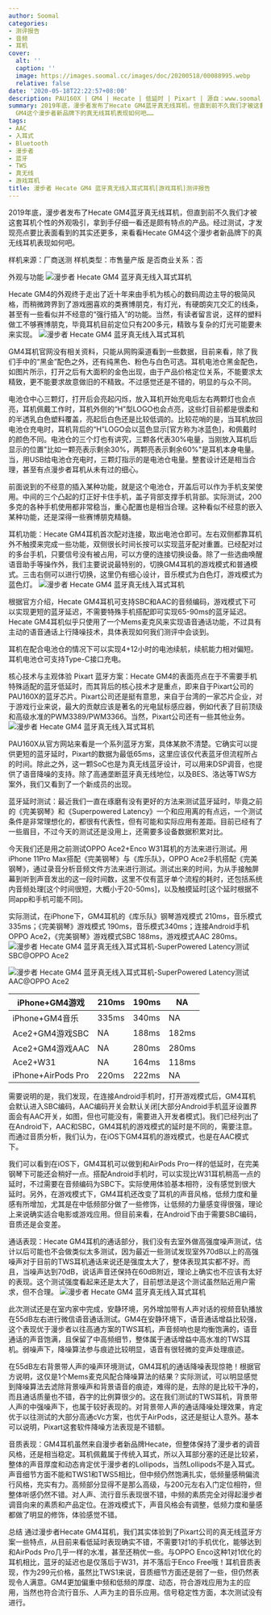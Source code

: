```yaml
---
author: Soomal
categories:
- 测评报告
- 音频
- 耳机
cover:
  alt: ''
  caption: ''
  image: https://images.soomal.cc/images/doc/20200518/00088995.webp
  relative: false
date: '2020-05-18T22:22:57+08:00'
description: PAU160X | GM4 | Hecate | 低延时 | Pixart | 源自：www.soomal.com | 版权：原创 |  平均/总评分：09.25/37
summary: 2019年底，漫步者发布了Hecate GM4蓝牙真无线耳机，但直到前不久我们才被这套耳机个性的外观吸引，拿到手仔细一看还是颇有特点的产品。经过测试，才发现亮点要比表面看到的其实还更多！来看看Hecate
  GM4这个漫步者新品牌下的真无线耳机表现如何吧……
tags:
- AAC
- 入耳式
- Bluetooth
- 漫步者
- 蓝牙
- TWS
- 真无线
- 游戏耳机
title: 漫步者 Hecate GM4 蓝牙真无线入耳式耳机[游戏耳机]测评报告
---
```


2019年底，漫步者发布了Hecate GM4蓝牙真无线耳机，但直到前不久我们才被这套耳机个性的外观吸引，拿到手仔细一看还是颇有特点的产品。经过测试，才发现亮点要比表面看到的其实还更多，来看看Hecate GM4这个漫步者新品牌下的真无线耳机表现如何吧。

样机来源：厂商送测
样机类型：市售量产版
是否商业关系：否

外观与功能
![漫步者 Hecate GM4 蓝牙真无线入耳式耳机](https://images.soomal.cc/images/doc/20200505/00088670.webp)




Hecate GM4的外观终于走出了近十年来由手机为核心的数码周边主导的极简风格，而稍微跨界到了游戏圈喜欢的类赛博朋克，有灯光，有硬朗突兀交汇的线条，甚至有一些看似并不经意的“强行插入”的功能。当然，有读者留言说，这样的塑料做工不够赛博朋克，毕竟耳机目前定位只有200多元，精致与复杂的灯光可能要未来实现。
![漫步者 Hecate GM4 蓝牙真无线入耳式耳机](https://images.soomal.cc/images/doc/20200505/00088669.webp)




GM4耳机官网没有相关资料，只能从网购渠道看到一些数据，目前来看，除了我们手中的“黑金”配色之外，还有纯黑色、粉色与白色可选。耳机电池仓黑金配色，如图片所示，打开之后有大面积的金色出现，由于产品价格定位关系，不能要求太精致，更不能要求故意做旧的不精致。不过感觉还是不错的，明显的与众不同。

电池仓中心三颗灯，打开后会亮起闪烁，放入耳机开始充电后左右两颗灯也会点亮，耳机佩戴工作时，耳机外侧的“H”型LOGO也会点亮，这些灯目前都是很柔和的半透乳白色塑料覆盖，亮起后白色还是比较低调的。比较花哨的是，当耳机放回电池仓充电时，耳机背后的“H”LOGO会以蓝色显示[官方称为冰蓝色]，和佩戴时的颜色不同。电池仓的三个灯也有讲究，三颗各代表30%电量，当刚放入耳机后显示的位置"比如一颗亮表示剩余30%，两颗亮表示剩余60%"是耳机本身电量。当，用USB给电池仓充电时，三颗灯指示的是电池仓电量。整套设计还是相当合理，甚至有点漫步者耳机从未有过的细心。

前面说到的不经意的插入某种功能，就是这个电池仓，开盖后可以作为手机支架使用。中间的三个凸起的灯正好卡住手机，盖子背部支撑手机背部。实际测试，200多克的各种手机使用都非常稳当，重心配置也是相当合理。这种看似不经意的嵌入某种功能，还是深得一些赛博朋克精髓。

耳机功能：Hecate GM4耳机首次配对连接，取出电池仓即可。左右双侧都靠耳机外不触摸来完成一些功能，双侧很长时间长按可以实现蓝牙配对重置。已经配对过的多台手机，只要信号没有被占用，可以方便的连接切换设备。除了一些选曲唤醒语音助手等操作外，我们主要说说最特别的，切换GM4耳机的游戏模式和普通模式。三击右侧可以进行切换，这里仍有细心设计，音乐模式为白色灯，游戏模式为蓝色灯。
![漫步者 Hecate GM4 蓝牙真无线入耳式耳机](https://images.soomal.cc/images/doc/20200505/00088675.webp)




根据官方介绍，Hecate GM4耳机可支持SBC和AAC的音频编码，游戏模式下可以实现更短的蓝牙延迟，不需要特殊手机搭配即可实现65-90ms的蓝牙延迟。Hecate GM4耳机似乎只使用了一个Mems麦克风来实现语音通话功能，不过具有主动的语音通话上行降噪技术，具体表现如何我们测评中会谈到。

耳机在配合电池仓的情况下可以实现4+12小时的电池续航，续航能力相对偏短。耳机电池仓可支持Type-C接口充电。

核心技术与主观体验
Pixart 蓝牙方案：Hecate GM4的表面亮点在于不需要手机特殊适配的蓝牙低延时，而其背后的核心技术才是重点，即来自于Pixart公司的PAU160X的蓝牙芯片。Pixart公司还是挺有意思，来自于台湾的一家芯片企业，对于游戏行业来说，最大的贡献应该是著名的光电鼠标感应器，例如代表了目前顶级和高级水准的PWM3389/PWM3366。当然，Pixart公司还有一些其他业务。
![漫步者 Hecate GM4 蓝牙真无线入耳式耳机](https://images.soomal.cc/images/doc/20200505/00088682.webp)




PAU160X从官方网站来看是一个系列蓝牙方案，具体某款不清楚。它确实可以提供更短的蓝牙延时，Pixart的数据为最低65ms，这里应该仅代表蓝牙但流程所占的时间。除此之外，这一颗SoC也是为真无线蓝牙设计，可以用来DSP调音，也提供了语音降噪的支持。除了高通垄断蓝牙真无线地位，以及BES、洛达等TWS方案外，我们又看到了一个新成员的出现。

蓝牙延时测试：最近我们一直在琢磨有没有更好的方法来测试蓝牙延时，毕竟之前的《完美钢琴》和《Superpowered Latency》一个和应用离的有点远，一个测试条件是非常理想化的，都很有代表性，但有可能和实际应用有差距。目前已经有了一些眉目，不过今天的测试还是没用上，还需要多设备数据积累对比。

今天我们还是用之前测试OPPO Ace2+Enco W31耳机的方法来进行测试。用iPhone 11Pro Max搭配《完美钢琴》与《库乐队》，OPPO Ace2手机搭配《完美钢琴》，通过录音分析音频文件方法来进行测试。测试出来的时间，为从手接触屏幕到听到声音发出的这一段时间数，这里不仅有蓝牙单个流程的耗时，还包括系统内音频处理[这个时间很短，大概小于20-50ms]，以及触摸延时[这个延时根据不同app和手机可能不同]。

实际测试，在iPhone下，GM4耳机的《库乐队》钢琴游戏模式 210ms，音乐模式335ms；《完美钢琴》游戏模式 190ms，音乐模式340ms；连接Android手机OPPO Ace2，《完美钢琴》游戏模式SBC 188ms，游戏模式AAC 280ms。
![漫步者 Hecate GM4 蓝牙真无线入耳式耳机-SuperPowered Latency测试 SBC@OPPO Ace2](https://images.soomal.cc/images/doc/20200518/00088996_01.webp)




![漫步者 Hecate GM4 蓝牙真无线入耳式耳机-SuperPowered Latency测试 AAC@OPPO Ace2](https://images.soomal.cc/images/doc/20200518/00088997_01.webp)




| iPhone+GM4游戏 | 210ms | 190ms | NA |
| --- | --- | --- | --- |
| iPhone+GM4音乐 | 335ms | 340ms | NA |
| Ace2+GM4游戏SBC | NA | 188ms | 182ms |
| Ace2+GM4游戏AAC | NA | 280ms | 280ms |
| Ace2+W31 | NA | 164ms | 118ms |
| iPhone+AirPods Pro | 220ms | 222ms | NA |


需要说明的是，我们发现，在连接Android手机时，打开游戏模式后，GM4耳机会默认进入SBC编码，AAC编码开关会默认关闭[大部分Android手机蓝牙设置界面会有AAC开关，如图，但也可能没有，需要进入开发者模式]。我们已经列出了在Android下，AAC和SBC，GM4耳机的游戏模式的延时是不同的，需要注意。而通过音质分析，我们认为，在iOS下GM4耳机的游戏模式，也是在AAC模式下。

我们可以看到在iOS下，GM4耳机可以做到和AirPods Pro一样的低延时，在完美钢琴下可能还会稍好一点。搭配Android手机时，可以实现比W31耳机稍高一点的延时，不过需要在音频编码为SBC下。实际使用体验基本相符，没有感觉到很大延时。另外，在游戏模式下，GM4耳机还改变了耳机的声音风格，低频力度和量感有所增加，尤其是在中低频部分做了一些修饰，让低频的力量感变得很强，理论上来说确实适合电影或游戏应用。但目前来看，在Android下由于需要SBC编码，音质还是会变差。

通话表现：Hecate GM4耳机的通话部分，我们没有去室外做高强度噪声测试，估计以后可能也不会做类似太多测试，因为最近一些测试发现室外70dB以上的高强噪声对于目前的TWS耳机通话来说还是强度太大了，整体表现其实都不好。而且，当噪声达到70dB，说话声音还保持在60dB附近，理论上确实也不应该有太好的表现。这个测试强度看起来还是太大了，目前想法是这个测试虽然贴近用户需求，但不合理。
![漫步者 Hecate GM4 蓝牙真无线入耳式耳机](https://images.soomal.cc/images/doc/20200505/00088681.webp)




此次测试还是在室内家中完成，安静环境，另外增加带有人声对话的视频音轨播放在55dB左右进行微信语音通话测试。GM4在安静环境下，语音通话增益比较强，这个表现优于漫步者以往高通方案的TWS耳机，声音频响也是均衡饱满的，语音通话的声音饱满，且保留了中高频细节，整体属于通话增益中高水准的TWS耳机。弱噪声下，降噪算法参与痕迹比较明显，语音有很轻微的变声处理痕迹。

在55dB左右背景带人声的噪声环境测试，GM4耳机的通话降噪表现惊艳！根据官方说明，这仅是1个Mems麦克风配合降噪算法的结果？实际测试，可以明显感觉到降噪算法去滤除背景噪声和背景语音的痕迹，难得的是，去除的是比较干净的，而且通话质量也不错，吞字的比例算很少的。这在我们测试的TWS耳机，背景带人声的中强噪声下，也属于较好表现的。对背景带人声的通话降噪处理效果，肯定优于以往测试的大部分高通cVc方案，也优于AirPods，这还是挺让人意外。基本可以说明，Pixart这套软件降噪方法表现是不错额。

音质表现：GM4耳机虽然来自漫步者新品牌Hecate，但整体保持了漫步者的调音风格，还是相当稳定。耳机佩戴属于传统入耳式，所以入耳部分塞的还是比较紧，整体的声音厚度和动态肯定优于漫步者的Lollipods，当然Lollipods不是入耳式。声音细节方面不能和TWS1和TWS5相比，但中频仍然饱满扎实，低频量感稍偏流行风格，充实有力。高频部分显得不是那么高级，与200元左右入门定位相符，但整体听感仍然不错。对人声、流行音乐表现很不错，中频的素质完全对得起漫步者调音向来的素质和产品定位。在游戏模式下，声音风格会有调整，低频力度和量感都做了明显的修饰，体验感觉不错。

总结
通过漫步者Hecate GM4耳机，我们其实体验到了Pixart公司的真无线蓝牙方案一些特点，从目前来看低延时表现确实不错，不需要1对1的手机优化，能够达到和AirPods Pro几乎一样的水准，甚至还稍优一些。与OPPO Enco这种1对1优化的耳机相比，蓝牙的延迟也是仅落后于W31，并不落后于Enco Free哦！耳机音质表现，作为299元价格，虽然比TWS1来说，音质细节方面还是弱了一些，但仍然表现令人满意。GM4更加偏重中频和低频的厚度、动态，符合游戏应用为主的应用，当然也符合流行音乐、人声为主的音乐应用。信号稳定性方面，本次测试没有进行。